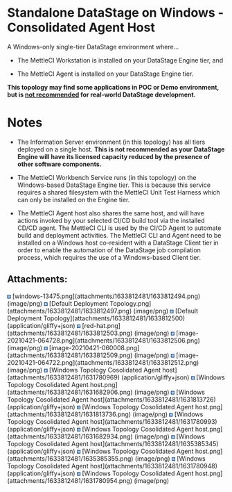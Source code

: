 # Standalone DataStage on Windows - Consolidated Agent Host

A Windows-only single-tier DataStage environment where…

-   The MettleCI Workstation is installed on your DataStage Engine tier,
    and

-   The MettleCI Agent is installed on your DataStage Engine tier.

**This topology may find some applications in POC or Demo environment,
but is <u>not recommended</u> for real-world DataStage development.**

# Notes

-   The Information Server environment (in this topology) has all tiers
    deployed on a single host. **This is not recommended as your
    DataStage Engine will have its licensed capacity reduced by the
    presence of other software components.**

-   The MettleCI Workbench Service runs (in this topology) on the
    Windows-based DataStage Engine tier. This is because this service
    requires a shared filesystem with the MettleCI Unit Test Harness
    which can only be installed on the Engine tier.

-   The MettleCI Agent host also shares the same host, and will have
    actions invoked by your selected CI/CD build tool via the installed
    CD/CD agent. The MettleCI CLI is used by the CI/CD Agent to automate
    build and deployment activities. The MettleCI CLI and Agent need to
    be installed on a Windows host co-resident with a DataStage Client
    tier in order to enable the automation of the DataStage job
    compilation process, which requires the use of a Windows-based
    Client tier.

## Attachments:

<img src="images/icons/bullet_blue.gif" width="8" height="8" />
[windows-13475.png](attachments/1633812481/1633812494.png) (image/png)  
<img src="images/icons/bullet_blue.gif" width="8" height="8" /> [Default
Deployment Topology.png](attachments/1633812481/1633812497.png)
(image/png)  
<img src="images/icons/bullet_blue.gif" width="8" height="8" /> [Default
Deployment Topology](attachments/1633812481/1633812500)
(application/gliffy+json)  
<img src="images/icons/bullet_blue.gif" width="8" height="8" />
[red-hat.png](attachments/1633812481/1633812503.png) (image/png)  
<img src="images/icons/bullet_blue.gif" width="8" height="8" />
[image-20210421-064728.png](attachments/1633812481/1633812506.png)
(image/png)  
<img src="images/icons/bullet_blue.gif" width="8" height="8" />
[image-20210421-060008.png](attachments/1633812481/1633812509.png)
(image/png)  
<img src="images/icons/bullet_blue.gif" width="8" height="8" />
[image-20210421-064722.png](attachments/1633812481/1633812512.png)
(image/png)  
<img src="images/icons/bullet_blue.gif" width="8" height="8" /> [Windows
Topology Cosolidated Agent host](attachments/1633812481/1631780969)
(application/gliffy+json)  
<img src="images/icons/bullet_blue.gif" width="8" height="8" /> [Windows
Topology Cosolidated Agent
host.png](attachments/1633812481/1631682906.png) (image/png)  
<img src="images/icons/bullet_blue.gif" width="8" height="8" /> [Windows
Topology Cosolidated Agent host](attachments/1633812481/1631813726)
(application/gliffy+json)  
<img src="images/icons/bullet_blue.gif" width="8" height="8" /> [Windows
Topology Cosolidated Agent
host.png](attachments/1633812481/1631813736.png) (image/png)  
<img src="images/icons/bullet_blue.gif" width="8" height="8" /> [Windows
Topology Cosolidated Agent host](attachments/1633812481/1631780993)
(application/gliffy+json)  
<img src="images/icons/bullet_blue.gif" width="8" height="8" /> [Windows
Topology Cosolidated Agent
host.png](attachments/1633812481/1631682934.png) (image/png)  
<img src="images/icons/bullet_blue.gif" width="8" height="8" /> [Windows
Topology Cosolidated Agent host](attachments/1633812481/1635385345)
(application/gliffy+json)  
<img src="images/icons/bullet_blue.gif" width="8" height="8" /> [Windows
Topology Cosolidated Agent
host.png](attachments/1633812481/1635385355.png) (image/png)  
<img src="images/icons/bullet_blue.gif" width="8" height="8" /> [Windows
Topology Cosolidated Agent host](attachments/1633812481/1631780948)
(application/gliffy+json)  
<img src="images/icons/bullet_blue.gif" width="8" height="8" /> [Windows
Topology Cosolidated Agent
host.png](attachments/1633812481/1631780954.png) (image/png)  

